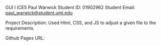 GUI I
ICE5
Paul Warwick
Student ID: 01902962
Student Email: paul_warwick@student.uml.edu

Project Description: Used Html, CSS, and JS to adjust a given file to the requirements.

Github Pages URL: 